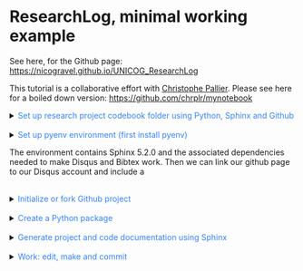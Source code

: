 # ResearchLog, minimal working example

See here, for the Github page: https://nicogravel.github.io/UNICOG_ResearchLog

This tutorial is a collaborative effort with [Christophe Pallier](https://github.com/chrplr). Please see here for a boiled down version: https://github.com/chrplr/mynotebook


<details>
  <summary><span style="color:#3382FF"> Set up research project codebook folder using Python, Sphinx and Github</span></summary>  

  First, we want to create a project folder that will contain the research code (Matlab, Python, Jupyter notebooks, etc), the data, the results and the documentation:

  ```
  ├── docs
    └──.nojekyll
    └──index.html
  ├── docs_local
    └── processed
  ├── results
  └── .gitignore
  └── requirements.txt
  └── README.md
  ```


Inside docs/index.html we add:

  ```html
  <meta http-equiv="refresh" content="0; url=./html/index.html" />
  ```
The folder *docs/html* will be copied from *docs_local/build/html* once we build the docs, as explained below. Meanwhile, the folder *docs_local* is added to *.gitignore*.

</details>

<br>

<details>
  <summary><span style="color:#3382FF"> Set up pyenv environment (first install pyenv)</span></summary>  

  We can then create a python environment locally and install Sphinx:

  ```shell
  pyenv install 3.8.19
  pyenv virtualenv 3.8.19 Sphinx
  pyenv activate Sphinx
  pip install -r requirements.txt
  ```

</details>

The environment contains Sphinx 5.2.0 and the associated dependencies needed to make Disqus and Bibtex work. Then we can link our github page to our Disqus account and include a

<br>
  
<details>
  <summary><span style="color:#3382FF"> Initialize or fork Github project</span></summary>  


  ```
  echo "# ResearchLog" >> README.md
  git init
  git add README.md
  git commit -m "1st commit"
  git branch -M main
  git remote add origin https://github.com/.../ResearchLog.git
  git push -u origin main
  ```

</details>

<br>
  
<details>
  <summary><span style="color:#3382FF"> Create a Python package</span></summary>  

  Create a pyproject.toml file in the root of your project: 
  
  ```shell
  cd ResearchLog
  touch pyproject.toml.py
  ```
  
  and add the following to pyproject.toml:

  ```toml
  [build-system]
  requires = ["setuptools", "wheel"]
  build-backend = "setuptools.build_meta"

  [project]
  name = "myCodeIsYourCode"
  version = "0.0.0"  # You can specify the version here
  description = "A short description of your project"
  readme = "README.md"
  requires-python = ">=3.8"


  [tool.setuptools.packages.find]
  where = ["."]

  ```
    
  Create myCodeIsYourCode directory an add empty **__**init**__****.py** file to it, together with a python file that prints "hello world" to your package:
  
  ```shell
  mkdir myCodeIsYourCode
  cd myCodeIsYourCode
  touch __init__.py
  echo "print('hello world')" > helloworld.py
  ```

  Go to the root directory and install your package from the root directory:

  ```shell
  cd ..
  pip install -e .
  sphinx-apidoc -f -o docs_local/source myCodeIsYourCode
  ```

Try it:  

  ```shell
  python
  ```
  Then in python:

  ```python
  >>> import myCodeIsYourCode.helloworld
  hello world
  >>> exit()
  ```

</details>

<br>

<details>
  <summary><span style="color:#3382FF"> Generate project and code documentation using Sphinx</span></summary>  

  The folder *docs_local* will be used to generate the [sphinx](https://www.sphinx-doc.org/en/master/index.html) documentation. Then, we will copy the *build/html* to *docs*.

  ```shell
  cd /home/.../ResearchLog/docs_local/
  make clean; make html
  rsync -a --delete /home/.../ResearchLog/docs_local/build/html /home/.../ResearchLog/docs/
  ```

Edit *myCodeIsYourCode.rst*: add *:noindex:* to the end of the file, as follows:

```rst
Module contents
---------------

.. automodule:: myCodeIsYourCode
   :members:
   :undoc-members:
   :show-inheritance:
   :noindex:
```
 
Now enjoy building up your python package!

</details>
  
<br>
  
<details>
  <summary><span style="color:#3382FF"> Work: edit, make and commit</span></summary>  


  After these steps one wants to *make* the documentation locally. To build the documentation automatically, edit then the document modules.rst –if necessary, and do *make clean* followed by *make html*.

  ``` shell
  cd docs_local
  make clean
  make html
  ```

  After adding new code and document everything, write docstrings, etc, do not forget to commit the changes to Github and update both the documentation and the package. For example, if you write new python functions, do:

  ```shell
  pip install -e .
  sphinx-apidoc -f -o docs_local/source myCodeIsYourCode
  git add .
  git commit -m "replace setup.py for pyproject.toml, updates in docstrings"
  git push -u origin main'
  ```

</details>
  
<br>